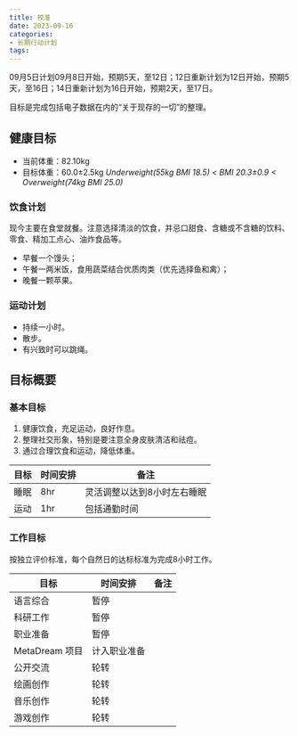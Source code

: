 ```yaml
---
title: 校准
date: 2023-09-16
categories:
- 长期行动计划
tags:
---
```


09月5日计划09月8日开始，预期5天，至12日；12日重新计划为12日开始，预期5天，至16日；14日重新计划为16日开始，预期2天，至17日。

目标是完成包括电子数据在内的“关于现存的一切”的整理。

## 健康目标

- 当前体重：82.10kg
- 目标体重：60.0±2.5kg *Underweight(55kg BMI 18.5) < BMI 20.3±0.9 < Overweight(74kg BMI 25.0)*

### 饮食计划

现今主要在食堂就餐。注意选择清淡的饮食，并忌口甜食、含糖或不含糖的饮料、零食、精加工点心、油炸食品等。

- 早餐一个馒头；
- 午餐一两米饭，食用蔬菜结合优质肉类（优先选择鱼和禽）；
- 晚餐一颗苹果。

### 运动计划

- 持续一小时。
- 散步。
- 有兴致时可以跳绳。

## 目标概要

### 基本目标

1. 健康饮食，充足运动，良好作息。
2. 整理社交形象，特别是要注意全身皮肤清洁和祛痘。
3. 通过合理饮食和运动，降低体重。

| 目标 | 时间安排 | 备注 |
| --- | --- | --- |
| 睡眠 | 8hr | 灵活调整以达到8小时左右睡眠 |
| 运动 | 1hr | 包括通勤时间 |

### 工作目标

按独立评价标准，每个自然日的达标标准为完成8小时工作。

| 目标 | 时间安排 | 备注 |
| --- | --- | --- |
| 语言综合 | 暂停 | |
| 科研工作 | 暂停 | |
| 职业准备 | 暂停 | |
| MetaDream 项目 | 计入职业准备 |
| 公开交流 | 轮转 |
| 绘画创作 | 轮转 |
| 音乐创作 | 轮转 |
| 游戏创作 | 轮转 |
